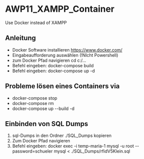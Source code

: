# AWP11_XAMPP_Container
Use Docker instead of XAMPP 

## Anleitung
- Docker Software installieren https://www.docker.com/
- Eingabeaufforderung auswählen (!NIcht Powershell)
- zum Docker Pfad navigieren cd c:/...
- Befehl eingeben: docker-compose build
- Befehl eingeben: docker-compose up -d

## Probleme lösen eines Containers via
- docker-compose stop
- docker-compose rm 
- docker-compose up --build -d

## Einbinden von SQL Dumps
1. sql-Dumps in den Ordner ./SQL_Dumps kopieren
2. Zum Docker Pfad navigieren
3. Befehl eingeben:
    docker exec -i temp-maria-1 mysql -u root --password=schueler mysql < ./SQL_Dumps/rfidV5Klein.sql
